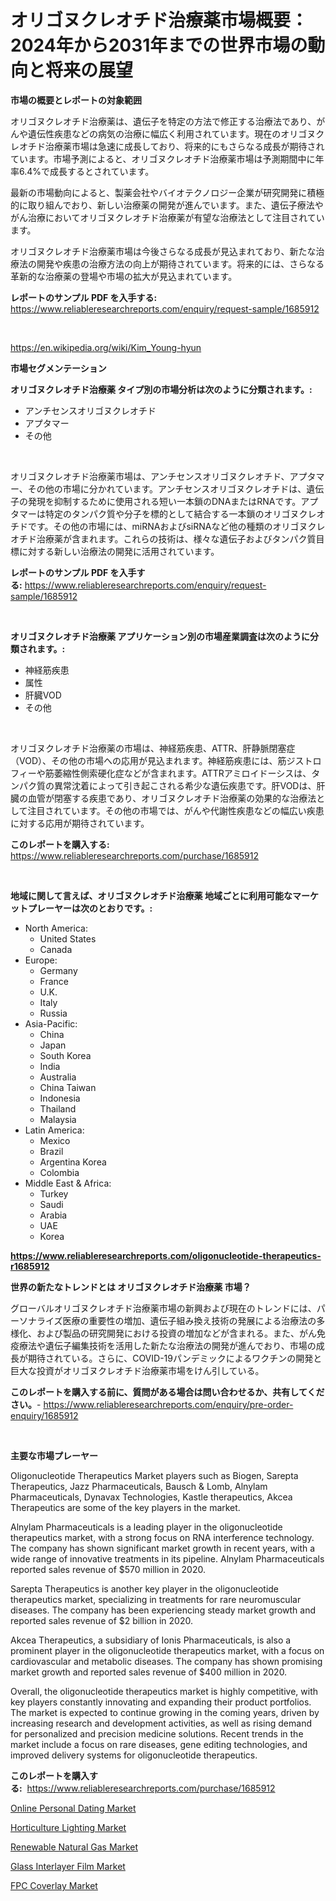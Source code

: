 <p><h1>オリゴヌクレオチド治療薬市場概要：2024年から2031年までの世界市場の動向と将来の展望</h1></p><p><strong>市場の概要とレポートの対象範囲</strong></p>
<p><p>オリゴヌクレオチド治療薬は、遺伝子を特定の方法で修正する治療法であり、がんや遺伝性疾患などの病気の治療に幅広く利用されています。現在のオリゴヌクレオチド治療薬市場は急速に成長しており、将来的にもさらなる成長が期待されています。市場予測によると、オリゴヌクレオチド治療薬市場は予測期間中に年率6.4%で成長するとされています。</p><p>最新の市場動向によると、製薬会社やバイオテクノロジー企業が研究開発に積極的に取り組んでおり、新しい治療薬の開発が進んでいます。また、遺伝子療法やがん治療においてオリゴヌクレオチド治療薬が有望な治療法として注目されています。</p><p>オリゴヌクレオチド治療薬市場は今後さらなる成長が見込まれており、新たな治療法の開発や疾患の治療方法の向上が期待されています。将来的には、さらなる革新的な治療薬の登場や市場の拡大が見込まれています。</p></p>
<p><strong>レポートのサンプル PDF を入手する:</strong> <a href="https://www.reliableresearchreports.com/enquiry/request-sample/1685912">https://www.reliableresearchreports.com/enquiry/request-sample/1685912</a></p>
<p>&nbsp;</p>
<p><a href="https://en.wikipedia.org/wiki/Kim_Young-hyun">https://en.wikipedia.org/wiki/Kim_Young-hyun</a></p>
<p><strong>市場セグメンテーション</strong></p>
<p><strong>オリゴヌクレオチド治療薬 タイプ別の市場分析は次のように分類されます。:</strong></p>
<p><ul><li>アンチセンスオリゴヌクレオチド</li><li>アプタマー</li><li>その他</li></ul></p>
<p>&nbsp;</p>
<p><p>オリゴヌクレオチド治療薬市場は、アンチセンスオリゴヌクレオチド、アプタマー、その他の市場に分かれています。アンチセンスオリゴヌクレオチドは、遺伝子の発現を抑制するために使用される短い一本鎖のDNAまたはRNAです。アプタマーは特定のタンパク質や分子を標的として結合する一本鎖のオリゴヌクレオチドです。その他の市場には、miRNAおよびsiRNAなど他の種類のオリゴヌクレオチド治療薬が含まれます。これらの技術は、様々な遺伝子およびタンパク質目標に対する新しい治療法の開発に活用されています。</p></p>
<p><strong>レポートのサンプル PDF を入手する:</strong>&nbsp;<a href="https://www.reliableresearchreports.com/enquiry/request-sample/1685912">https://www.reliableresearchreports.com/enquiry/request-sample/1685912</a></p>
<p>&nbsp;</p>
<p><strong> オリゴヌクレオチド治療薬 アプリケーション別の市場産業調査は次のように分類されます。:</strong></p>
<p><ul><li>神経筋疾患</li><li>属性</li><li>肝臓VOD</li><li>その他</li></ul></p>
<p>&nbsp;</p>
<p><p>オリゴヌクレオチド治療薬の市場は、神経筋疾患、ATTR、肝静脈閉塞症（VOD）、その他の市場への応用が見込まれます。神経筋疾患には、筋ジストロフィーや筋萎縮性側索硬化症などが含まれます。ATTRアミロイドーシスは、タンパク質の異常沈着によって引き起こされる希少な遺伝疾患です。肝VODは、肝臓の血管が閉塞する疾患であり、オリゴヌクレオチド治療薬の効果的な治療法として注目されています。その他の市場では、がんや代謝性疾患などの幅広い疾患に対する応用が期待されています。</p></p>
<p><strong>このレポートを購入する:</strong>&nbsp; <a href="https://www.reliableresearchreports.com/purchase/1685912">https://www.reliableresearchreports.com/purchase/1685912</a></p>
<p>&nbsp;</p>
<p><strong>地域に関して言えば、オリゴヌクレオチド治療薬 地域ごとに利用可能なマーケットプレーヤーは次のとおりです。:</strong></p>
<p><ul>
    <li>
        North America:
        <ul>
            <li>United States</li>
            <li>Canada</li>
        </ul>
    </li>
    <li>
        Europe:
        <ul>
            <li>Germany</li>
            <li>France</li>
            <li>U.K.</li>
            <li>Italy</li>
            <li>Russia</li>
        </ul>
    </li>
    <li>
        Asia-Pacific:
        <ul>
            <li>China</li>
            <li>Japan</li>
            <li>South Korea</li>
            <li>India</li>
            <li>Australia</li>
            <li>China Taiwan</li>
            <li>Indonesia</li>
            <li>Thailand</li>
            <li>Malaysia</li>
        </ul>
    </li>
    <li>
        Latin America:
        <ul>
            <li>Mexico</li>
            <li>Brazil</li>
            <li>Argentina Korea</li>
            <li>Colombia</li>
        </ul>
    </li>
    <li>
        Middle East & Africa:
        <ul>
            <li>Turkey</li>
            <li>Saudi</li>
            <li>Arabia</li>
            <li>UAE</li>
            <li>Korea</li>
        </ul>
    </li>
    </ul></p>
<p><strong><a href="https://www.reliableresearchreports.com/oligonucleotide-therapeutics-r1685912">https://www.reliableresearchreports.com/oligonucleotide-therapeutics-r1685912</a></strong>&nbsp;</p>
<p><strong>世界の新たなトレンドとは オリゴヌクレオチド治療薬 市場？</strong></p>
<p><p>グローバルオリゴヌクレオチド治療薬市場の新興および現在のトレンドには、パーソナライズ医療の重要性の増加、遺伝子組み換え技術の発展による治療法の多様化、および製品の研究開発における投資の増加などが含まれる。また、がん免疫療法や遺伝子編集技術を活用した新たな治療法の開発が進んでおり、市場の成長が期待されている。さらに、COVID-19パンデミックによるワクチンの開発と巨大な投資がオリゴヌクレオチド治療薬市場をけん引している。</p></p>
<p><strong>このレポートを購入する前に、質問がある場合は問い合わせるか、共有してください。</strong>- <a href="https://www.reliableresearchreports.com/enquiry/pre-order-enquiry/1685912">https://www.reliableresearchreports.com/enquiry/pre-order-enquiry/1685912</a></p>
<p>&nbsp;</p>
<p><strong>主要な市場プレーヤー</strong></p>
<p><p>Oligonucleotide Therapeutics Market players such as Biogen, Sarepta Therapeutics, Jazz Pharmaceuticals, Bausch & Lomb, Alnylam Pharmaceuticals, Dynavax Technologies, Kastle therapeutics, Akcea Therapeutics are some of the key players in the market.</p><p>Alnylam Pharmaceuticals is a leading player in the oligonucleotide therapeutics market, with a strong focus on RNA interference technology. The company has shown significant market growth in recent years, with a wide range of innovative treatments in its pipeline. Alnylam Pharmaceuticals reported sales revenue of $570 million in 2020.</p><p>Sarepta Therapeutics is another key player in the oligonucleotide therapeutics market, specializing in treatments for rare neuromuscular diseases. The company has been experiencing steady market growth and reported sales revenue of $2 billion in 2020.</p><p>Akcea Therapeutics, a subsidiary of Ionis Pharmaceuticals, is also a prominent player in the oligonucleotide therapeutics market, with a focus on cardiovascular and metabolic diseases. The company has shown promising market growth and reported sales revenue of $400 million in 2020.</p><p>Overall, the oligonucleotide therapeutics market is highly competitive, with key players constantly innovating and expanding their product portfolios. The market is expected to continue growing in the coming years, driven by increasing research and development activities, as well as rising demand for personalized and precision medicine solutions. Recent trends in the market include a focus on rare diseases, gene editing technologies, and improved delivery systems for oligonucleotide therapeutics.</p></p>
<p><strong>このレポートを購入する:</strong>&nbsp;&nbsp;<a href="https://www.reliableresearchreports.com/purchase/1685912">https://www.reliableresearchreports.com/purchase/1685912</a></p>
<p><p><a href="https://issuu.com/reportprime-2/docs/online-personal-dating-market-size-2030.pptx">Online Personal Dating Market</a></p><p><a href="https://www.linkedin.com/pulse/analyzing-horticulture-lighting-market-dynamics-growth-drivers-tdglf">Horticulture Lighting Market</a></p><p><a href="https://www.linkedin.com/pulse/renewable-natural-gas-market-analysis-report-global-insights-2gtae">Renewable Natural Gas Market</a></p><p><a href="https://github.com/HettieStehr/Market-Research-Report-List-1/blob/main/glass-interlayer-film-market.md">Glass Interlayer Film Market</a></p><p><a href="https://github.com/lavernaCole75/Market-Research-Report-List-1/blob/main/fpc-coverlay-market.md">FPC Coverlay Market</a></p></p>